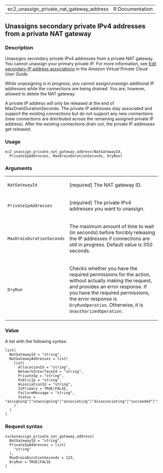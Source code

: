<table style="width: 100%;">
<tbody>
<tr class="odd">
<td>ec2_unassign_private_nat_gateway_address</td>
<td style="text-align: right;">R Documentation</td>
</tr>
</tbody>
</table>

## Unassigns secondary private IPv4 addresses from a private NAT gateway

### Description

Unassigns secondary private IPv4 addresses from a private NAT gateway.
You cannot unassign your primary private IP. For more information, see
[Edit secondary IP address
associations](https://docs.aws.amazon.com/vpc/latest/userguide/vpc-nat-gateway.html#nat-gateway-edit-secondary)
in the *Amazon Virtual Private Cloud User Guide*.

While unassigning is in progress, you cannot assign/unassign additional
IP addresses while the connections are being drained. You are, however,
allowed to delete the NAT gateway.

A private IP address will only be released at the end of
MaxDrainDurationSeconds. The private IP addresses stay associated and
support the existing connections but do not support any new connections
(new connections are distributed across the remaining assigned private
IP address). After the existing connections drain out, the private IP
addresses get released.

### Usage

    ec2_unassign_private_nat_gateway_address(NatGatewayId,
      PrivateIpAddresses, MaxDrainDurationSeconds, DryRun)

### Arguments

<table>
<colgroup>
<col style="width: 35%" />
<col style="width: 65%" />
</colgroup>
<tbody>
<tr class="odd">
<td><code
id="ec2_unassign_private_nat_gateway_address_:_NatGatewayId">NatGatewayId</code></td>
<td><p>[required] The NAT gateway ID.</p></td>
</tr>
<tr class="even">
<td><code
id="ec2_unassign_private_nat_gateway_address_:_PrivateIpAddresses">PrivateIpAddresses</code></td>
<td><p>[required] The private IPv4 addresses you want to
unassign.</p></td>
</tr>
<tr class="odd">
<td><code
id="ec2_unassign_private_nat_gateway_address_:_MaxDrainDurationSeconds">MaxDrainDurationSeconds</code></td>
<td><p>The maximum amount of time to wait (in seconds) before forcibly
releasing the IP addresses if connections are still in progress. Default
value is 350 seconds.</p></td>
</tr>
<tr class="even">
<td><code
id="ec2_unassign_private_nat_gateway_address_:_DryRun">DryRun</code></td>
<td><p>Checks whether you have the required permissions for the action,
without actually making the request, and provides an error response. If
you have the required permissions, the error response is
<code>DryRunOperation</code>. Otherwise, it is
<code>UnauthorizedOperation</code>.</p></td>
</tr>
</tbody>
</table>

### Value

A list with the following syntax:

    list(
      NatGatewayId = "string",
      NatGatewayAddresses = list(
        list(
          AllocationId = "string",
          NetworkInterfaceId = "string",
          PrivateIp = "string",
          PublicIp = "string",
          AssociationId = "string",
          IsPrimary = TRUE|FALSE,
          FailureMessage = "string",
          Status = "assigning"|"unassigning"|"associating"|"disassociating"|"succeeded"|"failed"
        )
      )
    )

### Request syntax

    svc$unassign_private_nat_gateway_address(
      NatGatewayId = "string",
      PrivateIpAddresses = list(
        "string"
      ),
      MaxDrainDurationSeconds = 123,
      DryRun = TRUE|FALSE
    )
